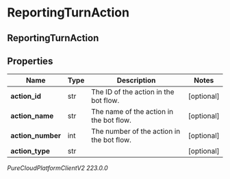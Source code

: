 # ReportingTurnAction

## ReportingTurnAction

## Properties

|Name | Type | Description | Notes|
|------------ | ------------- | ------------- | -------------|
| **action_id** | str | The ID of the action in the bot flow. | [optional] |
| **action_name** | str | The name of the action in the bot flow. | [optional] |
| **action_number** | int | The number of the action in the bot flow. | [optional] |
| **action_type** | str |  | [optional] |



_PureCloudPlatformClientV2 223.0.0_
